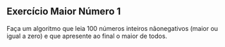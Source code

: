 ## Exercício Maior Número 1
Faça um algoritmo que leia 100 números inteiros nãonegativos (maior ou igual a zero) e que apresente ao final o maior de todos.